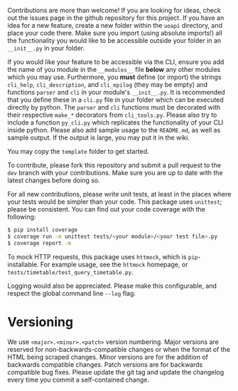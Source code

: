 Contributions are more than welcome!
If you are looking for ideas, check out the issues page
in the github repository for this project.
If you have an idea for a new feature,
create a new folder within the `uoapi` directory,
and place your code there.
Make sure you import (using absolute imports!)
all the functionality you would like to be accessible outside your
folder in an `__init__.py` in your folder.

If you would like your feature to be accessible via the CLI,
ensure you add the name of you module in the `__modules__` file
**below** any other modules which you may use.
Furthermore, you **must** define (or import) the strings
`cli_help`, `cli_description`, and `cli_epilog` (they may be empty)
and functions `parser` and `cli` in your module's `__init__.py`.
It is recommended that you define these in a `cli.py` file
in your folder which can be executed directly by python.
The `parser` and `cli` functions must be decorated with 
their respective `make_*` decorators from `cli_tools.py`.
Please also try to include a function `py_cli.py` which
replicates the functionality of your CLI inside python.
Please also add sample usage to the `README.md`,
as well as sample output.
If the output is large, you may put it in the wiki.

You may copy the `template` folder to get started.

To contribute, please fork this repository 
and submit a pull request to the `dev` branch with your contributions.
Make sure you are up to date with the latest changes before doing so.

For all new contributions, 
please write unit tests,
at least in the places where your tests would be simpler than your code.
This package uses `unittest`; please be consistent.
You can find out your code coverage with the following:
```bash
$ pip install coverage
$ coverage run -m unittest tests/<your module>/<your test file>.py
$ coverage report -m
```
To mock HTTP requests, this package uses `httmock`,
which is `pip`-installable.
For example usage, see the `httmock` homepage,
or `tests/timetable/test_query_timetable.py`.

Logging would also be appreciated.
Please make this configurable, and respect the global command line
`--log` flag.

# Versioning

We use `<major>.<minor>.<patch>` version numbering.
Major versions are reserved for non-backwards-compatible changes
or when the format of the HTML being scraped changes.
Minor versions are for the addition of backwards compatible changes.
Patch versions are for backwards compatible bug fixes.
Please update the git tag and update the changelog every time you commit a self-contained change.
